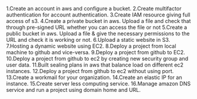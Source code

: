 1.Create an account in aws and configure a bucket.
2.Create multifactor authentication for account authentication.
3.Create IAM resource giving full access of s3.
4.Create a private bucket in aws. Upload a file and check that through pre-signed URL whether you can access the file or not
5.Create a public bucket in aws. Upload a file & give the necessary permissions to the URL and check it is working or not.
6.Upload a static website in S3.
7.Hosting a dynamic website using EC2.
8.Deploy a project from local machine to github and vice-versa.
9.Deploy a project from github to EC2.
10.Deploy a project from github to ec2 by creating new security group and user data.
11.Built sealing plans in aws that balance load on different ec2 instances.
12.Deploy a project from github to ec2 without using port.
13.Create a workmail for your organization.
14.Create an elastic IP for an instance.
15.Create server less computing service.
16.Manage amazon DNS service and run a project using domain home and URL.
